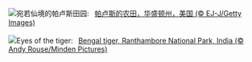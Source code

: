![](https://www.bing.com/th?id=OHR.PalouseHills_ZH-CN6864015897_UHD.jpg&w=1000)宛若仙境的帕卢斯田园:&nbsp;&ensp;[帕卢斯的农田，华盛顿州，美国 (© EJ-J/Getty Images)](https://www.bing.com/th?id=OHR.PalouseHills_ZH-CN6864015897_UHD.jpg)
<br><br/>
![](https://www.bing.com/th?id=OHR.TigerIndia_EN-US1594590553_UHD.jpg&w=1000)Eyes of the tiger:&nbsp;&ensp;[Bengal tiger, Ranthambore National Park, India (© Andy Rouse/Minden Pictures)](https://www.bing.com/th?id=OHR.TigerIndia_EN-US1594590553_UHD.jpg)
<br><br/>
